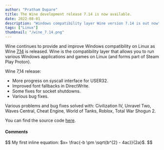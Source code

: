 ```yaml
---
author: "Pratham Dupare"
title: The Wine development release 7.14 is now available.
date: 2022-08-01
description: "Windows compatibility layer Wine version 7.14 is out now"
tags: ["Linux"]
thumbnail: "/wine_7.14.png"
---
```


Wine continues to provide and improve Windows compatibility on Linux as Wine [7.14](https://www.winehq.org/announce/7.14) is released. Wine is the compatibility layer that allows you to run various Windows applications and games on Linux (and forms part of Steam Play Proton). 

Wine 7,14 release: 
  - More progress on syscall interface for USER32.
  - Improved font fallbacks in DirectWrite.
  - Some fixes for socket shutdowns.
  - Various bug fixes.

Various problems and bug fixes solved with:  Civilization IV, Unravel Two, Waves Central, Cheat Engine, World of Tanks, Roblox, Total War Shogun 2.
 
You can find the source code [here](https://dl.winehq.org/wine/source/7.x/wine-7.14.tar.xz).

#### Comments

<script src="https://utteranc.es/client.js"
        repo="prathamdupare/fosspage_web"
        issue-term="pathname"
        label="Comment"
        theme="github-light"
        crossorigin="anonymous"
        async>
</script>

$$
My first inline equation: $x= \frac{-b \pm \sqrt{b^{2} - 4ac}}{2a}$.
$$
